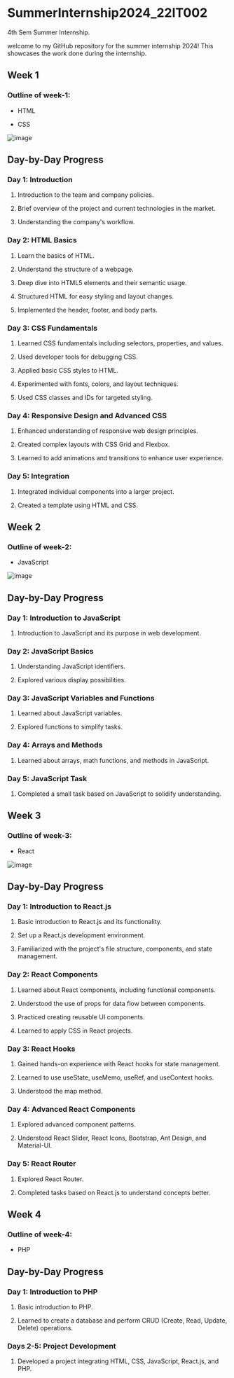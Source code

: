 # SummerInternship2024_22IT002

4th Sem Summer Internship.

welcome to my GitHub repository for the summer internship 2024! This showcases the work done during the internship.


##  Week 1 

### Outline of week-1:

- HTML
  
- CSS

![image](https://github.com/user-attachments/assets/0a6776d1-8ba0-4af8-bd8b-fc2c8ffa2074)


## Day-by-Day Progress

### Day 1: Introduction

1) Introduction to the team and company policies.

2) Brief overview of the project and current technologies in the market.

3) Understanding the company's workflow.

### Day 2: HTML Basics

1) Learn the basics of HTML.

2) Understand the structure of a webpage.

3) Deep dive into HTML5 elements and their semantic usage.

4) Structured HTML for easy styling and layout changes.

5) Implemented the header, footer, and body parts.

### Day 3: CSS Fundamentals

1) Learned CSS fundamentals including selectors, properties, and values.

2) Used developer tools for debugging CSS.

3) Applied basic CSS styles to HTML.

4) Experimented with fonts, colors, and layout techniques.

5) Used CSS classes and IDs for targeted styling.

### Day 4: Responsive Design and Advanced CSS

1) Enhanced understanding of responsive web design principles.

2) Created complex layouts with CSS Grid and Flexbox.

3) Learned to add animations and transitions to enhance user experience.

### Day 5: Integration

1) Integrated individual components into a larger project.

2) Created a template using HTML and CSS.
   

## Week 2

### Outline of week-2:

- JavaScript

![image](https://github.com/user-attachments/assets/3c6009f1-8f6c-4aff-8fe7-45ed1f427bca)


## Day-by-Day Progress

### Day 1: Introduction to JavaScript

1) Introduction to JavaScript and its purpose in web development.

### Day 2: JavaScript Basics

1) Understanding JavaScript identifiers.

2) Explored various display possibilities.

### Day 3: JavaScript Variables and Functions

1) Learned about JavaScript variables.

2) Explored functions to simplify tasks.

### Day 4: Arrays and Methods

1) Learned about arrays, math functions, and methods in JavaScript.

### Day 5: JavaScript Task

1) Completed a small task based on JavaScript to solidify understanding.


## Week 3

### Outline of week-3:

- React

![image](https://github.com/user-attachments/assets/84a380c3-fdc0-4b66-b3bd-178be969aef2)


## Day-by-Day Progress

### Day 1: Introduction to React.js

1) Basic introduction to React.js and its functionality.

2) Set up a React.js development environment.

3) Familiarized with the project's file structure, components, and state management.

### Day 2: React Components

1) Learned about React components, including functional components.

2) Understood the use of props for data flow between components.

3) Practiced creating reusable UI components.

4) Learned to apply CSS in React projects.

### Day 3: React Hooks

1) Gained hands-on experience with React hooks for state management.

2) Learned to use useState, useMemo, useRef, and useContext hooks.

3) Understood the map method.

### Day 4: Advanced React Components

1) Explored advanced component patterns.

2) Understood React Slider, React Icons, Bootstrap, Ant Design, and Material-UI.

### Day 5: React Router

1) Explored React Router.

2) Completed tasks based on React.js to understand concepts better.


## Week 4

### Outline of week-4:

- PHP

## Day-by-Day Progress

### Day 1: Introduction to PHP

1) Basic introduction to PHP.

2) Learned to create a database and perform CRUD (Create, Read, Update, Delete) operations.

### Days 2-5: Project Development

1) Developed a project integrating HTML, CSS, JavaScript, React.js, and PHP.


